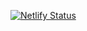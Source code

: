 [![Netlify Status](https://api.netlify.com/api/v1/badges/1149c09e-bf46-4324-807c-a18cb419db35/deploy-status)](https://app.netlify.com/sites/testing-back/deploys)
